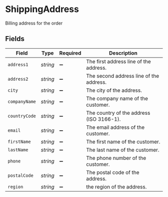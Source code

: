 # ShippingAddress

Billing address for the order


## Fields

| Field                                    | Type                                     | Required                                 | Description                              |
| ---------------------------------------- | ---------------------------------------- | ---------------------------------------- | ---------------------------------------- |
| `address1`                               | *string*                                 | :heavy_minus_sign:                       | The first address line of the address.   |
| `address2`                               | *string*                                 | :heavy_minus_sign:                       | The second address line of the address.  |
| `city`                                   | *string*                                 | :heavy_minus_sign:                       | The city of the address.                 |
| `companyName`                            | *string*                                 | :heavy_minus_sign:                       | The company name of the customer.        |
| `countryCode`                            | *string*                                 | :heavy_minus_sign:                       | The country of the address (ISO 3166-1). |
| `email`                                  | *string*                                 | :heavy_minus_sign:                       | The email address of the customer.       |
| `firstName`                              | *string*                                 | :heavy_minus_sign:                       | The first name of the customer.          |
| `lastName`                               | *string*                                 | :heavy_minus_sign:                       | The last name of the customer.           |
| `phone`                                  | *string*                                 | :heavy_minus_sign:                       | The phone number of the customer.        |
| `postalCode`                             | *string*                                 | :heavy_minus_sign:                       | The postal code of the address.          |
| `region`                                 | *string*                                 | :heavy_minus_sign:                       | the region of the address.               |